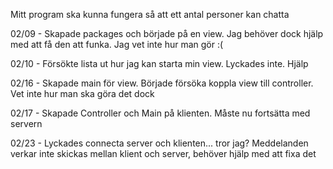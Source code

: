 Mitt program ska kunna fungera så att ett antal personer kan chatta

02/09 - Skapade packages och började på en view.
Jag behöver dock hjälp med att få den att funka. Jag vet inte hur man gör :(

02/10 - Försökte lista ut hur jag kan starta min view. Lyckades inte. Hjälp

02/16 - Skapade main för view. Började försöka koppla view till controller. Vet inte hur man ska göra det dock

02/17 - Skapade Controller och Main på klienten. Måste nu fortsätta med servern

02/23 - Lyckades connecta server och klienten... tror jag? Meddelanden verkar inte skickas mellan klient och server, behöver hjälp med att fixa det